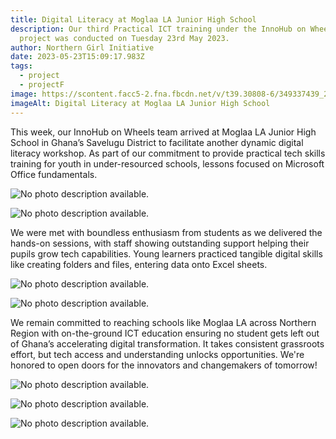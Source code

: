 ```yaml
---
title: Digital Literacy at Moglaa LA Junior High School
description: Our third Practical ICT training under the InnoHub on Wheels
  project was conducted on Tuesday 23rd May 2023.
author: Northern Girl Initiative
date: 2023-05-23T15:09:17.983Z
tags:
  - project
  - projectF
image: https://scontent.facc5-2.fna.fbcdn.net/v/t39.30808-6/349337439_254543700560850_8047463589005083175_n.jpg?_nc_cat=104&ccb=1-7&_nc_sid=dd5e9f&_nc_eui2=AeHAkNi6xwkY8B5_TVSBM0cfOkcGFox0jBg6RwYWjHSMGGBvIxqkohQWnrBkBg9ZivrICHcX7Il9dhp5EkoFYcqj&_nc_ohc=qQWm7Nshf_4AX8t2anU&_nc_zt=23&_nc_ht=scontent.facc5-2.fna&oh=00_AfCTiT6_GPa3ZoHHjL9-iUEUY0QArA5eIVrB7xxSr877WQ&oe=65C2A05D
imageAlt: Digital Literacy at Moglaa LA Junior High School
---
```

<!--StartFragment-->

This week, our InnoHub on Wheels team arrived at Moglaa LA Junior High School in Ghana’s Savelugu District to facilitate another dynamic digital literacy workshop. As part of our commitment to provide practical tech skills training for youth in under-resourced schools, lessons focused on Microsoft Office fundamentals.

<!--StartFragment-->

![No photo description available.](https://scontent.facc5-2.fna.fbcdn.net/v/t39.30808-6/349351102_1206245586716873_6220158098549714070_n.jpg?_nc_cat=111&ccb=1-7&_nc_sid=dd5e9f&_nc_eui2=AeEJ7_U3rFfbfNcowtYNR7vil0Alup6Ik2eXQCW6noiTZyVbk3AK7WzamM1aJ_KiapbYJdzf3gVV075DrkcW_jGb&_nc_ohc=b_oJAAU08AoAX_yrwPK&_nc_zt=23&_nc_ht=scontent.facc5-2.fna&oh=00_AfDSTG3BDB_2eyucpN4ccPgXCNwOmnI2H9EP2hNg5c0Efg&oe=65C2D73A)

<!--EndFragment-->

<!--StartFragment-->

![No photo description available.](https://scontent.facc5-2.fna.fbcdn.net/v/t39.30808-6/349191533_1006244840328304_8161061556196627007_n.jpg?_nc_cat=108&ccb=1-7&_nc_sid=dd5e9f&_nc_eui2=AeEU6kFvnu56CVUGeVgkHDZvuqyMDd-rXkO6rIwN36teQ45NA-vJtJBnMiJfF8baw5lIjgPAsApEoo2CSQUru5wM&_nc_ohc=CzoPDpTuSGwAX_c-27K&_nc_zt=23&_nc_ht=scontent.facc5-2.fna&oh=00_AfA6MwM4iPNTmKsIvtIQZTvTDIMc74Y8SVF8aW8pkx9luw&oe=65C2C9F6)

<!--EndFragment-->



We were met with boundless enthusiasm from students as we delivered the hands-on sessions, with staff showing outstanding support helping their pupils grow tech capabilities. Young learners practiced tangible digital skills like creating folders and files, entering data onto Excel sheets.

<!--StartFragment-->

![No photo description available.](https://scontent.facc5-1.fna.fbcdn.net/v/t39.30808-6/350269087_1262730184612139_3631260368941527547_n.jpg?_nc_cat=106&ccb=1-7&_nc_sid=dd5e9f&_nc_eui2=AeFmSZQ-e-8emHkFqAVbfhmJWK72WxKDcilYrvZbEoNyKZniZDc4fD9SDP8gWs9mBrjrk93wFt-WcRsaMNIYk63B&_nc_ohc=fsDyyM9vcp4AX-RIk3n&_nc_zt=23&_nc_ht=scontent.facc5-1.fna&oh=00_AfC26lJHgt9IuE01S8klOvUBGYmZQF3RaWFgtWvR29hmbQ&oe=65C2F171)

<!--EndFragment--><!--StartFragment-->

![No photo description available.](https://scontent.facc5-1.fna.fbcdn.net/v/t39.30808-6/350110978_206101365687621_8988703179714686490_n.jpg?_nc_cat=102&ccb=1-7&_nc_sid=dd5e9f&_nc_eui2=AeE4Ep4WU4tVLMkXEyHIMSe4Pesp32hSMlY96ynfaFIyVjFkdJsRxX7VAodnNDexq56KAie2BuxGBI1nqG6i9HeS&_nc_ohc=Kz5D6uNDO08AX9i7iPc&_nc_zt=23&_nc_ht=scontent.facc5-1.fna&oh=00_AfBWMswIr9ckvnwjZdxwu3t6Gb3sYVvJEt7hspJI00uI2Q&oe=65C1AA64)

<!--EndFragment-->

We remain committed to reaching schools like Moglaa LA across Northern Region with on-the-ground ICT education ensuring no student gets left out of Ghana’s accelerating digital transformation. It takes consistent grassroots effort, but tech access and understanding unlocks opportunities. We're honored to open doors for the innovators and changemakers of tomorrow!

<!--StartFragment-->

![No photo description available.](https://scontent.facc5-2.fna.fbcdn.net/v/t39.30808-6/349703328_824423735214675_4417975445696198189_n.jpg?_nc_cat=105&ccb=1-7&_nc_sid=dd5e9f&_nc_eui2=AeES1Cz0GG1Tz8THMmF5CibtRlZZM4suoBNGVlkziy6gE4i6IyldM6v9k8_ltwu1xpmlm-vlKbBRYSZ1bQnNqxVM&_nc_ohc=umAys1n1WfsAX_p8uUn&_nc_zt=23&_nc_ht=scontent.facc5-2.fna&oh=00_AfCwFivoCB2Jrv_Qys3DzBC-IdsrvAMj_mtvEKM6Km2y_A&oe=65C2D7C0)

<!--EndFragment--><!--StartFragment-->

![No photo description available.](https://scontent.facc5-2.fna.fbcdn.net/v/t39.30808-6/349680183_549670717245679_2901930866365764300_n.jpg?_nc_cat=104&ccb=1-7&_nc_sid=dd5e9f&_nc_eui2=AeGWs4RUJA2d2QaFdQAFVCCg3xAp3mIoInjfECneYigieJFVR7Ic1_JriKR6e1th2Hcqe4dFguPqDhnVGrI6qCk0&_nc_ohc=pXrygncwoZcAX-hJkIM&_nc_zt=23&_nc_ht=scontent.facc5-2.fna&oh=00_AfDmX6E9hE9vgJ3TEF16yyCvVJYHdsMvcxFEeGKPLtZmmw&oe=65C2E10B)

<!--EndFragment--><!--StartFragment-->

![No photo description available.](https://scontent.facc5-2.fna.fbcdn.net/v/t39.30808-6/349948532_587955470059026_655606997473122734_n.jpg?_nc_cat=111&ccb=1-7&_nc_sid=dd5e9f&_nc_eui2=AeGmqLFKmMPkQDGsK-fdEYuIEfbLp4no-QcR9suniej5B0w-RF4fM6oyJJKr4C91BUJFunKJvt1vLhfZRtCeRTGS&_nc_ohc=Ay7LmilSCeEAX-mB2Dc&_nc_zt=23&_nc_ht=scontent.facc5-2.fna&oh=00_AfAsCmUvQQrpnC2ilcDq_DaZ2UmpC2rovAS_1BDRdB3yMw&oe=65C1CF3A)

<!--EndFragment-->

<!-- notionvc: 680b5d37-99e8-4aad-bc37-1c7f63a75c98 -->

<!--EndFragment-->